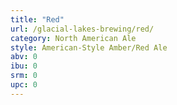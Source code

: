 ```yaml
---
title: "Red"
url: /glacial-lakes-brewing/red/
category: North American Ale
style: American-Style Amber/Red Ale
abv: 0
ibu: 0
srm: 0
upc: 0
---
```


